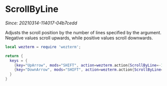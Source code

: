 # ScrollByLine

*Since: 20210314-114017-04b7cedd*

Adjusts the scroll position by the number of lines specified by the argument.
Negative values scroll upwards, while positive values scroll downwards.

```lua
local wezterm = require 'wezterm';

return {
  keys = {
    {key="UpArrow", mods="SHIFT", action=wezterm.action{ScrollByLine=-1}},
    {key="DownArrow", mods="SHIFT", action=wezterm.action{ScrollByLine=1}},
  }
}
```

